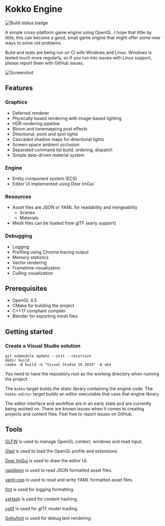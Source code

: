 # Kokko Engine

![Build status badge](https://github.com/aleksigron/kokko/actions/workflows/build.yml/badge.svg)

A simple cross-platform game engine using OpenGL. I hope that little by little, this can become a good, small game engine that might offer some new ways to solve old problems.

Build and tests are being run on CI with Windows and Linux. Windows is tested much more regularly, so if you run into issues with Linux support, please report them with GitHub issues.

![Screenshot](https://aleksigron.blob.core.windows.net/public/kokko-20220213.jpg)

## Features

### Graphics
- Deferred renderer
- Physically based rendering with image-based lighting
- HDR rendering pipeline
- Bloom and tonemapping post effects
- Directional, point and spot lights
- Cascaded shadow maps for directional lights
- Screen-space ambient occlusion
- Separated command list build, ordering, dispatch
- Simple data-driven material system

### Engine
- Entity component system (ECS)
- Editor UI implemented using Dear ImGui

### Resources
- Asset files are JSON or YAML for readability and mergeability
  - Scenes
  - Materials
- Mesh files can be loaded from glTF (early support)

### Debugging
- Logging
- Profiling using Chrome tracing output
- Memory statistics
- Vector rendering
- Frametime visualization
- Culling visualization

## Prerequisites
- OpenGL 4.5
- CMake for building the project
- C++17 compliant compiler
- Blender for exporting mesh files

## Getting started

### Create a Visual Studio solution
```
git submodule update --init --recursive
mkdir build
cmake -B build -G "Visual Studio 16 2019" -A x64
```

You need to have the repository root as the working directory when running the project.

The `kokko` target builds the static library containing the engine code. The `kokko-editor` target builds an editor executable that uses that engine library.

The editor interface and workflow are in an early state and are currently being worked on. There are known issues when it comes to creating projects and content files. Feel free to report issues on GitHub.

## Tools
[GLFW](https://github.com/glfw/glfw) is used to manage OpenGL context, windows and read input.

[Glad](https://github.com/Dav1dde/glad) is used to load the OpenGL profile and extensions.

[Dear ImGui](https://github.com/ocornut/imgui) is used to draw the editor UI.

[rapidjson](https://github.com/Tencent/rapidjson) is used to read JSON formatted asset files.

[yaml-cpp](https://github.com/jbeder/yaml-cpp) is used to read and write YAML formatted asset files.

[fmt](https://github.com/fmtlib/fmt) is used for logging formatting.

[xxHash](https://github.com/Cyan4973/xxHash) is used for content hashing.

[cgltf](https://github.com/jkuhlmann/cgltf) is used for glTF model loading.

[Gohufont](https://github.com/hchargois/gohufont) is used for debug text rendering.
